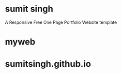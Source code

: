 # sumit singh
A Responsive Free One Page Portfolio Website template




# myweb
# sumitsingh.github.io
